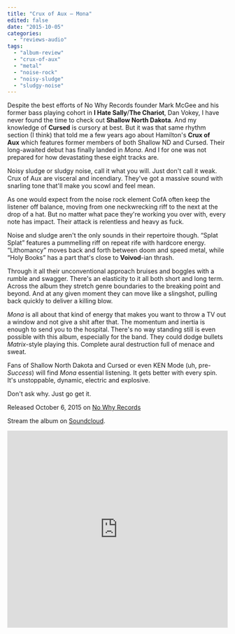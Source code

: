 ```yaml
---
title: "Crux of Aux – Mona"
edited: false
date: "2015-10-05"
categories:
  - "reviews-audio"
tags:
  - "album-review"
  - "crux-of-aux"
  - "metal"
  - "noise-rock"
  - "noisy-sludge"
  - "sludgy-noise"
---
```


Despite the best efforts of No Why Records founder Mark McGee and his former bass playing cohort in **I Hate Sally**/**The Chariot**, Dan Vokey, I have never found the time to check out **Shallow North Dakota**. And my knowledge of **Cursed** is cursory at best. But it was that same rhythm section (I think) that told me a few years ago about Hamilton's **Crux of Aux** which features former members of both Shallow ND and Cursed. Their long-awaited debut has finally landed in _Mona_. And I for one was not prepared for how devastating these eight tracks are.

Noisy sludge or sludgy noise, call it what you will. Just don't call it weak. Crux of Aux are visceral and incendiary. They've got a massive sound with snarling tone that'll make you scowl and feel mean.

As one would expect from the noise rock element CofA often keep the listener off balance, moving from one neckwrecking riff to the next at the drop of a hat. But no matter what pace they're working you over with, every note has impact. Their attack is relentless and heavy as fuck.

Noise and sludge aren't the only sounds in their repertoire though. “Splat Splat” features a pummelling riff on repeat rife with hardcore energy. “Lithomancy” moves back and forth between doom and speed metal, while “Holy Books” has a part that's close to **Voivod**\-ian thrash.

Through it all their unconventional approach bruises and boggles with a rumble and swagger. There's an elasticity to it all both short and long term. Across the album they stretch genre boundaries to the breaking point and beyond. And at any given moment they can move like a slingshot, pulling back quickly to deliver a killing blow.

_Mona_ is all about that kind of energy that makes you want to throw a TV out a window and not give a shit after that. The momentum and inertia is enough to send you to the hospital. There's no way standing still is even possible with this album, especially for the band. They could dodge bullets _Matrix_\-style playing this. Complete aural destruction full of menace and sweat.

Fans of Shallow North Dakota and Cursed or even KEN Mode (uh, pre-_Success_) will find _Mona_ essential listening. It gets better with every spin. It's unstoppable, dynamic, electric and explosive.

Don't ask why. Just go get it.

Released October 6, 2015 on [No Why Records](http://www.nowhyrecords.bigcartel.com/)

Stream the album on [Soundcloud](http://soundcloud.com/no-why-records/sets).

<iframe src="https://w.soundcloud.com/player/?url=https%3A//api.soundcloud.com/playlists/145483389&amp;color=ff5500&amp;auto_play=false&amp;hide_related=false&amp;show_comments=true&amp;show_user=true&amp;show_reposts=false" width="100%" height="450" frameborder="no" scrolling="no"></iframe>
